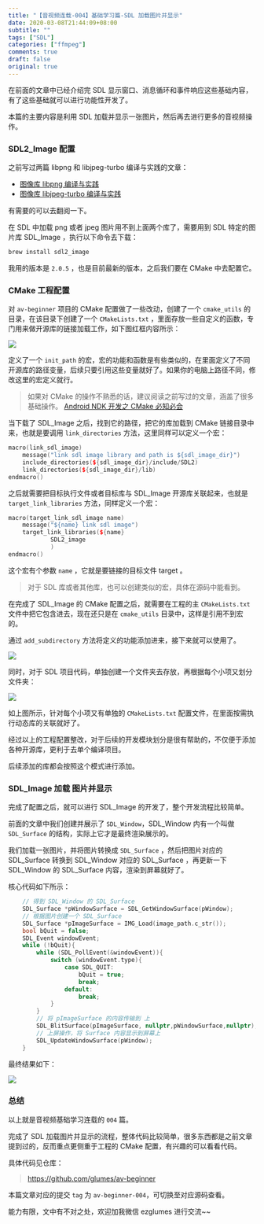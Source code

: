 ```yaml
---
title: "【音视频连载-004】基础学习篇-SDL 加载图片并显示"
date: 2020-03-08T21:44:09+08:00
subtitle: ""
tags: ["SDL"]
categories: ["ffmpeg"]
comments: true
draft: false
original: true
---
```



在前面的文章中已经介绍完 SDL 显示窗口、消息循环和事件响应这些基础内容，有了这些基础就可以进行功能性开发了。

本篇的主要内容是利用 SDL 加载并显示一张图片，然后再去进行更多的音视频操作。

<!--more-->

### SDL2_Image 配置

之前写过两篇 libpng 和 libjpeg-turbo 编译与实践的文章：

* [图像库 libpng 编译与实践](https://mp.weixin.qq.com/s/rVhm5BD2cPR9h7rsW0xiQA)
* [图像库 libjpeg-turbo 编译与实践](https://mp.weixin.qq.com/s/x-dTLowXcqysnLxZ0BGA2g)

有需要的可以去翻阅一下。

在 SDL 中加载 png 或者 jpeg 图片用不到上面两个库了，需要用到 SDL 特定的图片库 SDL_Image ，执行以下命令去下载：

```cpp
brew install sdl2_image
```

我用的版本是 `2.0.5` ，也是目前最新的版本，之后我们要在 CMake 中去配置它。

### CMake 工程配置

对 `av-beginner` 项目的 CMake 配置做了一些改动，创建了一个 `cmake_utils` 的目录，在该目录下创建了一个 `CMakeLists.txt` ，里面存放一些自定义的函数，专门用来做开源库的链接加载工作，如下图红框内容所示：


![](https://ae01.alicdn.com/kf/Ue4fe40bf8e5b4255918707a022680d99H.jpg)

定义了一个 `init_path` 的宏，宏的功能和函数是有些类似的，在里面定义了不同开源库的路径变量，后续只要引用这些变量就好了。如果你的电脑上路径不同，修改这里的宏定义就行。

> 如果对 CMake 的操作不熟悉的话，建议阅读之前写过的文章，涵盖了很多基础操作。
> [Android NDK 开发之 CMake 必知必会](https://mp.weixin.qq.com/s/7pBjoVGDl_zGDwWWBOhkmg)


当下载了 SDL_Image 之后，找到它的路径，把它的库加载到 CMake 链接目录中来，也就是要调用 `link_directories` 方法，这里同样可以定义一个宏：

```cpp
macro(link_sdl_image)
    message("link sdl image library and path is ${sdl_image_dir}")
    include_directories(${sdl_image_dir}/include/SDL2)
    link_directories(${sdl_image_dir}/lib)
endmacro()
```

之后就需要把目标执行文件或者目标库与 SDL_Image 开源库关联起来，也就是 `target_link_libraries` 方法，同样定义一个宏：

```cpp
macro(target_link_sdl_image name)
    message("${name} link sdl image")
    target_link_libraries(${name}
            SDL2_image
            )
endmacro()
```

这个宏有个参数 `name` ，它就是要链接的目标文件 target 。

> 对于 SDL 库或者其他库，也可以创建类似的宏，具体在源码中能看到。


在完成了 SDL_Image 的 CMake 配置之后，就需要在工程的主 `CMakeLists.txt` 文件中把它包含进去，现在还只是在 `cmake_utils` 目录中，这样是引用不到宏的。

通过 `add_subdirectory` 方法将定义的功能添加进来，接下来就可以使用了。



![](https://ae01.alicdn.com/kf/U8741a1d307cf451eba3265c18a4f8347L.jpg)

同时，对于 SDL 项目代码，单独创建一个文件夹去存放，再根据每个小项又划分文件夹：



![](https://ae01.alicdn.com/kf/U689dc973b5a44c32a785fc6318d56c214.jpg)

如上图所示，针对每个小项又有单独的 `CMakeLists.txt` 配置文件，在里面按需执行动态库的关联就好了。

经过以上的工程配置整改，对于后续的开发模块划分是很有帮助的，不仅便于添加各种开源库，更利于去单个编译项目。

后续添加的库都会按照这个模式进行添加。


### SDL_Image 加载 图片并显示

完成了配置之后，就可以进行 SDL_Image 的开发了，整个开发流程比较简单。

前面的文章中我们创建并展示了 `SDL_Window`，SDL_Window 内有一个叫做 `SDL_Surface` 的结构，实际上它才是最终渲染展示的。

我们加载一张图片，并将图片转换成 `SDL_Surface` ，然后把图片对应的 SDL_Surface 转换到 SDL_Window 对应的 SDL_Surface ，再更新一下 SDL_Window 的 SDL_Surface 内容，渲染到屏幕就好了。

核心代码如下所示：

```cpp
    // 得到 SDL_Window 的 SDL_Surface
    SDL_Surface *pWindowSurface = SDL_GetWindowSurface(pWindow);
    // 根据图片创建一个 SDL_Surface
    SDL_Surface *pImageSurface = IMG_Load(image_path.c_str());
    bool bQuit = false;
    SDL_Event windowEvent;
    while (!bQuit){
        while (SDL_PollEvent(&windowEvent)){
            switch (windowEvent.type){
                case SDL_QUIT:
                    bQuit = true;
                    break;
                default:
                    break;
            }
        }
        // 将 pImageSurface 的内容传输到 上
        SDL_BlitSurface(pImageSurface, nullptr,pWindowSurface,nullptr);
        // 上屏操作，将 Surface 内容显示到屏幕上
        SDL_UpdateWindowSurface(pWindow);
    }
```

最终结果如下：


![](https://ae01.alicdn.com/kf/Ube8bd81e3da0444e82d90bdd24dc8b3d9.jpg)

### 总结

以上就是音视频基础学习连载的 `004` 篇。

完成了 SDL 加载图片并显示的流程，整体代码比较简单，很多东西都是之前文章提到过的，反而重点更侧重于工程的 CMake 配置，有兴趣的可以看看代码。

具体代码见仓库：

> https://github.com/glumes/av-beginner

本篇文章对应的提交 `tag` 为 `av-beginner-004`，可切换至对应源码查看。

能力有限，文中有不对之处，欢迎加我微信 ezglumes 进行交流~~